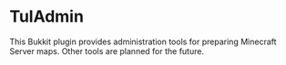 TulAdmin
========

This Bukkit plugin provides administration tools for preparing Minecraft
Server maps.  Other tools are planned for the future.
